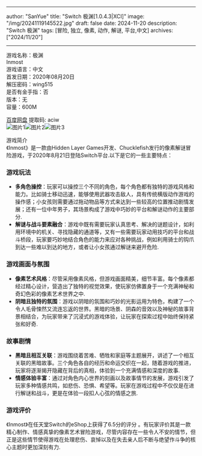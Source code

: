 
---
author: "SanYue"
title: "Switch 极渊[1.0.4.3|XCI]"
image: "/img/20241119145522.jpg"
draft: false
date: 2024-11-20
description: "Switch 极渊"
tags: [冒险, 独立, 像素, 动作, 解谜, 平台,中文]
archives: ["2024/11/20"]

---

游戏名称：极渊   
Inmost    
游戏语言：中文  
首发日期：2020年08月20日  
解压密码：wing515  
是否有金手指：否  
版本：无   
容量：600M

[百度网盘](https://pan.baidu.com/s/1UeWRYZYnASLMZya_bezCcQ) 提取码: aciw  
![图片1](/img/8ae4bd.jpg)![图片2](/img/6f8519.jpg)![图片3](/img/f594b2.jpg)  

游戏简介  
《Inmost》是一款由Hidden Layer Games开发、Chucklefish发行的像素解谜冒险游戏，于2020年8月21日登陆Switch平台.以下是它的一些主要特点：

### 游戏玩法
- **多角色操控**：玩家可以操控三个不同的角色，每个角色都有独特的游戏风格和能力。比如骑士移动迅速，能够使用武器攻击敌人，具有传统横版动作游戏的操作感；小女孩则需要通过拖动物品等方式来达到一些较高的位置推动剧情发展；还有一位中年男子，其场景构成了游戏中巧妙的平台和解谜动作的主要部分.
- **解谜与战斗要素融合**：游戏中既有需要玩家认真思考、解决的谜题设计，如利用环境中的机关、寻找隐藏的通道等，又有一些需要玩家动用技巧的平台和战斗桥段，玩家要巧妙地结合角色的能力来应对各种挑战，例如利用骑士的钩爪到达一些难以到达的地方，或者让小女孩通过解谜来避开危险.

### 游戏画面与氛围
- **像素艺术风格**：尽管采用像素风格，但游戏画面精美，细节丰富。每个像素都经过精心设计，营造出了独特的视觉效果，使玩家仿佛置身于一个充满神秘和奇幻色彩的像素艺术世界之中.
- **阴暗且独特的氛围**：游戏以阴暗的氛围和巧妙的光影运用为特色，构建了一个令人毛骨悚然又流连忘返的世界。黑暗的场景、阴森的音效以及神秘的故事背景相结合，为玩家带来了沉浸式的游戏体验，让玩家在探索过程中始终保持紧张和好奇.

### 故事剧情
- **黑暗且相互关联**：游戏围绕着苦难、牺牲和家庭等主题展开，讲述了一个相互关联的黑暗故事。三个角色各自的经历和命运交织在一起，随着游戏的推进，玩家将逐渐揭开隐藏在背后的真相，体验到一个充满情感和深度的故事.
- **情感体验丰富**：通过对角色内心世界的刻画以及故事情节的发展，游戏引发了玩家多种情感共鸣，如悲伤、恐惧、希望等。玩家在游戏过程中不仅仅是在进行解谜和战斗，更是在体验一段扣人心弦的情感之旅.

### 游戏评价
《Inmost》在任天堂Switch的eShop上获得了6.5分的评分 。有玩家评价其是一款精心制作、情感真挚的像素艺术冒险游戏，尽管内容存在一些令人不安的情节，但正是这些情节使得游戏在处理悲伤、哀悼以及在失去亲人后不断与绝望作斗争的核心主题时更加深刻有力.
 
